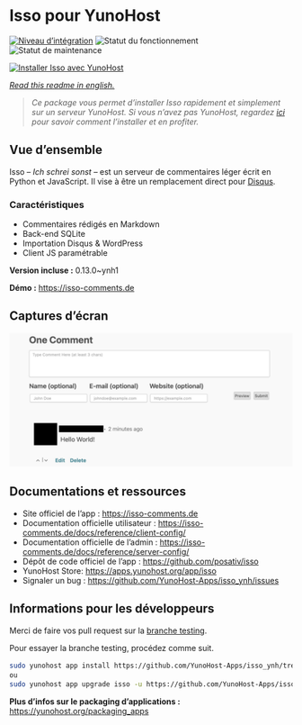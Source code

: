 <!--
N.B.: This README was automatically generated by https://github.com/YunoHost/apps/tree/master/tools/README-generator
It shall NOT be edited by hand.
-->

# Isso pour YunoHost

[![Niveau d’intégration](https://dash.yunohost.org/integration/isso.svg)](https://dash.yunohost.org/appci/app/isso) ![Statut du fonctionnement](https://ci-apps.yunohost.org/ci/badges/isso.status.svg) ![Statut de maintenance](https://ci-apps.yunohost.org/ci/badges/isso.maintain.svg)

[![Installer Isso avec YunoHost](https://install-app.yunohost.org/install-with-yunohost.svg)](https://install-app.yunohost.org/?app=isso)

*[Read this readme in english.](./README.md)*

> *Ce package vous permet d’installer Isso rapidement et simplement sur un serveur YunoHost.
Si vous n’avez pas YunoHost, regardez [ici](https://yunohost.org/#/install) pour savoir comment l’installer et en profiter.*

## Vue d’ensemble

Isso – *Ich schrei sonst* – est un serveur de commentaires léger écrit en Python et JavaScript. Il vise à être un remplacement direct pour [Disqus](http://disqus.com).

### Caractéristiques

- Commentaires rédigés en Markdown
- Back-end SQLite
- Importation Disqus & WordPress
- Client JS paramétrable

**Version incluse :** 0.13.0~ynh1

**Démo :** https://isso-comments.de

## Captures d’écran

![Capture d’écran de Isso](./doc/screenshots/example.jpg)

## Documentations et ressources

* Site officiel de l’app : <https://isso-comments.de>
* Documentation officielle utilisateur : <https://isso-comments.de/docs/reference/client-config/>
* Documentation officielle de l’admin : <https://isso-comments.de/docs/reference/server-config/>
* Dépôt de code officiel de l’app : <https://github.com/posativ/isso>
* YunoHost Store: <https://apps.yunohost.org/app/isso>
* Signaler un bug : <https://github.com/YunoHost-Apps/isso_ynh/issues>

## Informations pour les développeurs

Merci de faire vos pull request sur la [branche testing](https://github.com/YunoHost-Apps/isso_ynh/tree/testing).

Pour essayer la branche testing, procédez comme suit.

``` bash
sudo yunohost app install https://github.com/YunoHost-Apps/isso_ynh/tree/testing --debug
ou
sudo yunohost app upgrade isso -u https://github.com/YunoHost-Apps/isso_ynh/tree/testing --debug
```

**Plus d’infos sur le packaging d’applications :** <https://yunohost.org/packaging_apps>